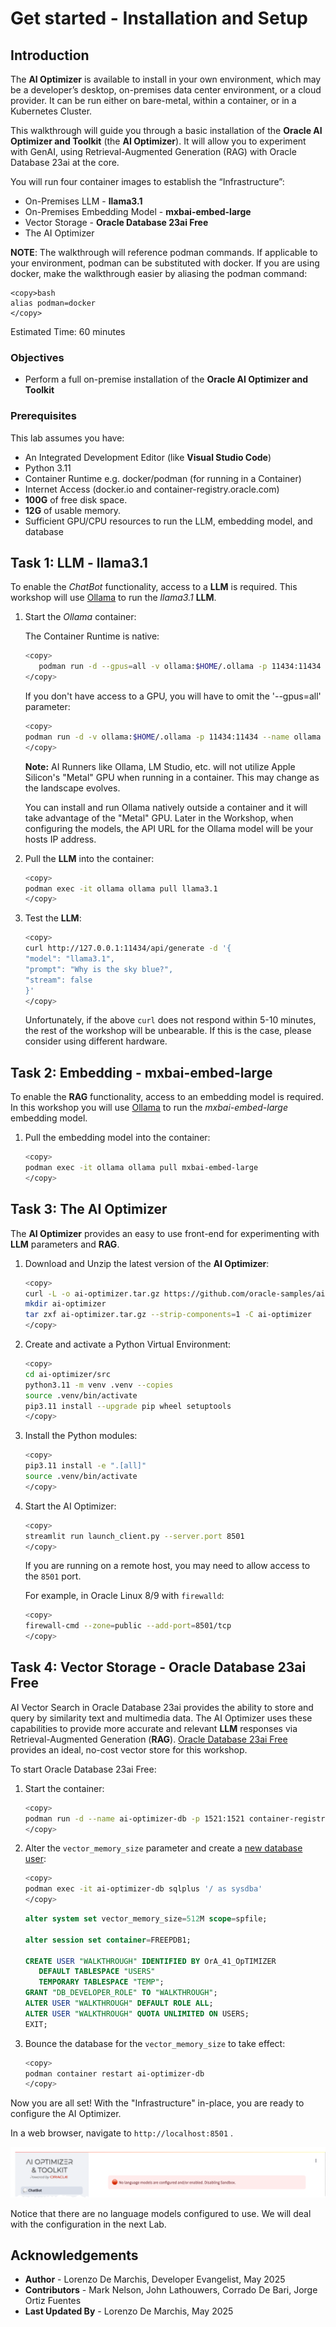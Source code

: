 # Get started - Installation and Setup

## Introduction

The **AI Optimizer** is available to install in your own environment, which may be a developer’s desktop, on-premises data center environment, or a cloud provider. It can be run either on bare-metal, within a container, or in a Kubernetes Cluster.

This walkthrough will guide you through a basic installation of the **Oracle AI Optimizer and Toolkit** (the **AI Optimizer**). It will allow you to experiment with GenAI, using Retrieval-Augmented Generation (RAG) with Oracle Database 23ai at the core.

You will run four container images to establish the “Infrastructure”:

* On-Premises LLM - **llama3.1**
* On-Premises Embedding Model - **mxbai-embed-large**
* Vector Storage - **Oracle Database 23ai Free**
* The AI Optimizer

**NOTE**: The walkthrough will reference podman commands. If applicable to your environment, podman can be substituted with docker. If you are using docker, make the walkthrough easier by aliasing the podman command:

````
<copy>bash
alias podman=docker
</copy>
````

Estimated Time: 60 minutes

### Objectives

* Perform a full on-premise installation of the **Oracle AI Optimizer and Toolkit**

### Prerequisites

This lab assumes you have:

* An Integrated Development Editor (like **Visual Studio Code**)
* Python 3.11
* Container Runtime e.g. docker/podman (for running in a Container)
* Internet Access (docker.io and container-registry.oracle.com)
* **100G** of free disk space.
* **12G** of usable memory.
* Sufficient GPU/CPU resources to run the LLM, embedding model, and database

## Task 1:  LLM - llama3.1

To enable the _ChatBot_ functionality, access to a **LLM** is required. This workshop will use [Ollama](https://ollama.com/) to run the _llama3.1_ **LLM**.

1. Start the *Ollama* container:

   The Container Runtime is native:

   ```bash
   <copy>
      podman run -d --gpus=all -v ollama:$HOME/.ollama -p 11434:11434 --name ollama docker.io/ollama/ollama
   </copy>
   ```

   If you don't have access to a GPU, you will have to omit the '--gpus=all' parameter:

   ```bash
   <copy>
   podman run -d -v ollama:$HOME/.ollama -p 11434:11434 --name ollama docker.io/ollama/ollama
   </copy>
   ```

   **Note:**
   AI Runners like Ollama, LM Studio, etc. will not utilize Apple Silicon's "Metal" GPU when running in a container. This may change as the landscape evolves.

   You can install and run Ollama natively outside a container and it will take advantage of the "Metal" GPU.  Later in the Workshop, when configuring the models, the API URL for the Ollama model will be your hosts IP address.

2. Pull the **LLM** into the container:

   ```bash
   <copy>
   podman exec -it ollama ollama pull llama3.1
   </copy>
   ```

3. Test the **LLM**:

   ```bash
   <copy>
   curl http://127.0.0.1:11434/api/generate -d '{
   "model": "llama3.1",
   "prompt": "Why is the sky blue?",
   "stream": false
   }'
   </copy>
   ```

   Unfortunately, if the above `curl` does not respond within 5-10 minutes, the rest of the workshop will be unbearable.
   If this is the case, please consider using different hardware.

## Task 2: Embedding - mxbai-embed-large

To enable the **RAG** functionality, access to an embedding model is required. In this workshop you will use [Ollama](https://ollama.com/) to run the _mxbai-embed-large_ embedding model.

1. Pull the embedding model into the container:

   ```bash
   <copy>
   podman exec -it ollama ollama pull mxbai-embed-large
   </copy>
   ```

## Task 3: The AI Optimizer

The **AI Optimizer** provides an easy to use front-end for experimenting with **LLM** parameters and **RAG**.

1. Download and Unzip the latest version of the **AI Optimizer**:

   ```bash
   <copy>
   curl -L -o ai-optimizer.tar.gz https://github.com/oracle-samples/ai-optimizer/archive/refs/heads/main.tar.gz
   mkdir ai-optimizer
   tar zxf ai-optimizer.tar.gz --strip-components=1 -C ai-optimizer
   </copy>
   ```

2. Create and activate a Python Virtual Environment:

   ```bash
   <copy>
   cd ai-optimizer/src
   python3.11 -m venv .venv --copies
   source .venv/bin/activate
   pip3.11 install --upgrade pip wheel setuptools
   </copy>
   ```

3. Install the Python modules:
   
   ```bash
   <copy>
   pip3.11 install -e ".[all]"
   source .venv/bin/activate
   </copy>
   ```
4. Start the AI Optimizer:

   ```bash
   <copy>
   streamlit run launch_client.py --server.port 8501
   </copy>
   ```

   If you are running on a remote host, you may need to allow access to the `8501` port.

   For example, in Oracle Linux 8/9 with `firewalld`:

   ```bash
   <copy>
   firewall-cmd --zone=public --add-port=8501/tcp
   </copy>
   ```

## Task 4: Vector Storage - Oracle Database 23ai Free

AI Vector Search in Oracle Database 23ai provides the ability to store and query  by similarity text and multimedia data. The AI Optimizer uses these capabilities to provide more accurate and relevant **LLM** responses via Retrieval-Augmented Generation (**RAG**). [Oracle Database 23ai Free](https://www.oracle.com/uk/database/free/get-started/) provides an ideal, no-cost vector store for this workshop.

To start Oracle Database 23ai Free:

1. Start the container:

      ```bash
      <copy>
      podman run -d --name ai-optimizer-db -p 1521:1521 container-registry.oracle.com/database/free:latest
      </copy>
      ```

2. Alter the `vector_memory_size` parameter and create a [new database user](../client/configuration/db_config#database-user):

      ```bash
      <copy>
      podman exec -it ai-optimizer-db sqlplus '/ as sysdba'
      </copy>
      ```

      ```sql
      alter system set vector_memory_size=512M scope=spfile;

      alter session set container=FREEPDB1;

      CREATE USER "WALKTHROUGH" IDENTIFIED BY OrA_41_OpTIMIZER
         DEFAULT TABLESPACE "USERS"
         TEMPORARY TABLESPACE "TEMP";
      GRANT "DB_DEVELOPER_ROLE" TO "WALKTHROUGH";
      ALTER USER "WALKTHROUGH" DEFAULT ROLE ALL;
      ALTER USER "WALKTHROUGH" QUOTA UNLIMITED ON USERS;
      EXIT;
      ```

3. Bounce the database for the `vector_memory_size` to take effect:

      ```bash
      <copy>
      podman container restart ai-optimizer-db
      </copy>
      ```
Now you are all set! With the "Infrastructure" in-place, you are ready to configure the AI Optimizer. 

In a web browser, navigate to `http://localhost:8501` .

![Chatbot](images/chatbot-no-models.png)

Notice that there are no language models configured to use. We will deal with the configuration in the next Lab.

## Acknowledgements
* **Author** - Lorenzo De Marchis, Developer Evangelist, May 2025
* **Contributors** - Mark Nelson, John Lathouwers, Corrado De Bari, Jorge Ortiz Fuentes
* **Last Updated By** - Lorenzo De Marchis, May 2025